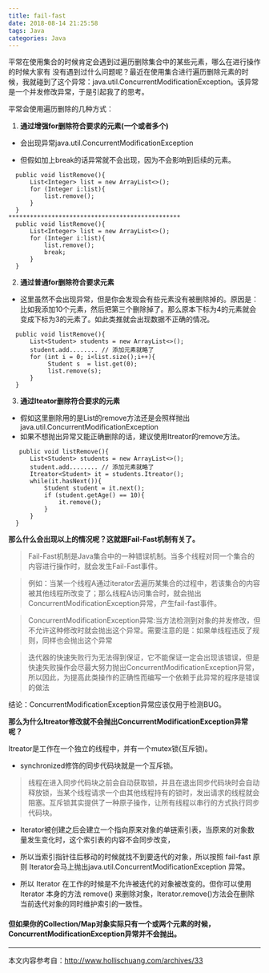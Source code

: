 ```yaml
---
title: fail-fast
date: 2018-08-14 21:25:58
tags: Java
categories: Java
---
```


  平常在使用集合的时候肯定会遇到过遍历删除集合中的某些元素，哪么在进行操作的时候大家有
没有遇到过什么问题呢？最近在使用集合进行遍历删除元素的时候，我就碰到了这个异常：java.util.ConcurrentModificationException。该异常是一个并发修改异常，于是引起我了的思考。

平常会使用遍历删除的几种方式：

1. **通过增强for删除符合要求的元素(一个或者多个)**

- 会出现异常java.util.ConcurrentModificationException

- 但假如加上break的话异常就不会出现，因为不会影响到后续的元素。

  <!--more-->
```
  public void listRemove(){
      List<Integer> list = new ArrayList<>();
      for (Integer i:list){
          list.remove();
      }
  }
************************************************  
  public void listRemove(){
      List<Integer> list = new ArrayList<>();
      for (Integer i:list){
          list.remove();
          break;
      }
  }
```
2. **通过普通for删除符合要求元素**
- 这里虽然不会出现异常，但是你会发现会有些元素没有被删除掉的。原因是：比如我添加10个元素，然后把第三个删除掉了。那么原本下标为4的元素就会变成下标为3的元素了。如此类推就会出现数据不正确的情况。
```
  public void listRemove(){
      List<Student> students = new ArrayList<>();
      student.add........ // 添加元素就略了
      for (int i = 0; i<list.size();i++){
           Student s  = list.get(0);
           list.remove(s);
      }
  }
```
3. **通过Iteator删除符合要求的元素**
- 假如这里删除用的是List的remove方法还是会照样抛出java.util.ConcurrentModificationException
- 如果不想抛出异常又能正确删除的话，建议使用Itreator的remove方法。
```
   public void listRemove(){
      List<Student> students = new ArrayList<>();
      student.add........ // 添加元素就略了
      Itreator<Student> it = students.Itreator();
      while(it.hasNext()){
          Student student = it.next();
          if (student.getAge() == 10){
              it.remove();
          }
      }
  }
```


**那么什么会出现以上的情况呢？这就跟Fail-Fast机制有关了。**

> Fail-Fast机制是Java集合中的一种错误机制。当多个线程对同一个集合的内容进行操作时，就会发生Fail-Fast事件。

> 例如：当某一个线程A通过iterator去遍历某集合的过程中，若该集合的内容被其他线程所改变了；那么线程A访问集合时，就会抛出ConcurrentModificationException异常，产生fail-fast事件。

> ConcurrentModificationException异常:当方法检测到对象的并发修改，但不允许这种修改时就会抛出这个异常。需要注意的是：如果单线程违反了规则，同样也会抛出这个异常

> 迭代器的快速失败行为无法得到保证，它不能保证一定会出现该错误，但是快速失败操作会尽最大努力抛出ConcurrentModificationException异常，所以因此，为提高此类操作的正确性而编写一个依赖于此异常的程序是错误的做法

结论：ConcurrentModificationException异常应该仅用于检测BUG。

**那么为什么Itreator修改就不会抛出ConcurrentModificationException异常呢？**

Itreator是工作在一个独立的线程中，并有一个mutex锁(互斥锁)。

- synchronized修饰的同步代码块就是一个互斥锁。

> 线程在进入同步代码块之前会自动获取锁，并且在退出同步代码块时会自动释放锁，当某个线程请求一个由其他线程持有的锁时，发出请求的线程就会阻塞。互斥锁其实提供了一种原子操作，让所有线程以串行的方式执行同步代码块。

* Iterator被创建之后会建立一个指向原来对象的单链索引表，当原来的对象数量发生变化时，这个索引表的内容不会同步改变，

* 所以当索引指针往后移动的时候就找不到要迭代的对象，所以按照 fail-fast 原则 Iterator会马上抛出java.util.ConcurrentModificationException 异常。

* 所以 Iterator 在工作的时候是不允许被迭代的对象被改变的。但你可以使用 Iterator 本身的方法 remove() 来删除对象，Iterator.remove()方法会在删除当前迭代对象的同时维护索引的一致性。

#### 但如果你的Collection/Map对象实际只有一个或两个元素的时候，ConcurrentModificationException异常并不会抛出。

***

本文内容参考自：http://www.hollischuang.com/archives/33